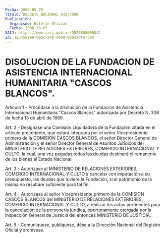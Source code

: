 ```yaml
---
Fecha: 2000-09-29
Título: DECRETO NACIONAL 842/2000
Publicación:
  Organismo: Boletín Oficial
  Fecha: 2000-10-05
SAIJ: https://www.saij.gob.ar/DN20000000842
Id: 123456789-0abc-248-0000-0002soterced
---
```

# DISOLUCION DE LA FUNDACION DE ASISTENCIA INTERNACIONAL HUMANITARIA "CASCOS BLANCOS".

<a id="1"></a>
Artículo  1  -  Procédase  a  la disolución  de  la  Fundación  de Asistencia Internacional Humanitaria  "Cascos  Blancos" autorizada por Decreto N. 338 de fecha 13 de abril de 1999.

<a id="2"></a>
Art.  2  -  Desígnase  una Comisión Liquidadora de  la  Fundación citada en el artículo precedente,  que  estará  integrada por el señor  Vicepresidente  primero de la COMISION CASCOS  BLANCOS,  el señor  Director  General de  Administración  y  el  señor  Director General  de  Asuntos    Jurídicos  del  MINISTERIO  DE  RELACIONES EXTERIORES, COMERCIO INTERNACIONAL  Y  CULTO,  la  cual,  una  vez pagadas  todas  las deudas destinará el remanente de los bienes al Estado Nacional.

<a id="3"></a>
Art.  3 - Autorízase  al  MINISTERIO  DE  RELACIONES  EXTERIORES, COMERCIO  INTERNACIONAL  Y  CULTO  a  cancelar con imputación a su presupuesto, las deudas que tuviere la Fundación, si el patrimonio de la misma no resultare suficiente para tal fin.

<a id="4"></a>
Art. 4 - Autorízase al señor Vicepresidente primero de la COMISION CASCOS  BLANCOS del MINISTERIO DE RELACIONES  EXTERIORES,  COMERCIO INTERNACIONAL  Y  CULTO,  a realizar los actos pertinentes para la cancelación de la personería  jurídica,  oportunamente otorgada por la  Inspección  General  de  Justicia del entonces  MINISTERIO  DE JUSTICIA.

<a id="5"></a>
Art. 5 - Comuníquese, publíquese, dése a la Dirección Nacional del Registro Oficial y archívese.